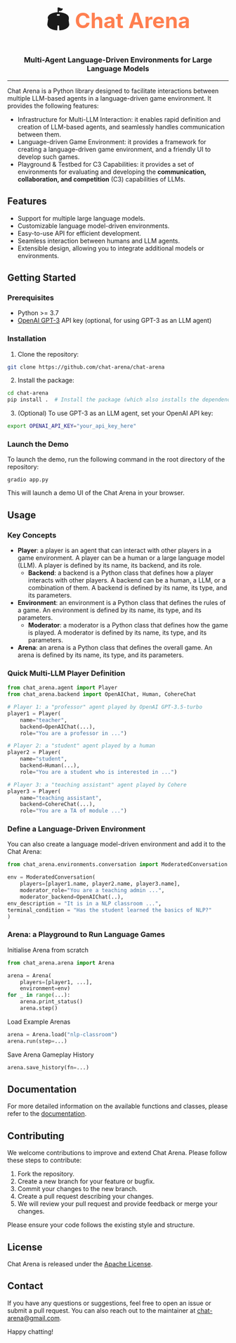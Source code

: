 <font size="+2" > 
<h1 align="center"> 🏟 <span style="color:coral">Chat Arena</span> </h1>
</font>
<h3 align="center">
    <p>Multi-Agent Language-Driven Environments for Large Language Models</p>
</h3>

---

Chat Arena is a Python library designed to facilitate interactions between multiple LLM-based agents in a
language-driven game environment. It provides the following features:

- Infrastructure for Multi-LLM Interaction: it enables rapid definition and creation of LLM-based agents, and seamlessly
  handles communication between them.
- Language-driven Game Environment: it provides a framework for creating a language-driven game environment, and a
  friendly UI to develop such games.
- Playground & Testbed for C3 Capabilities: it provides a set of environments for evaluating and developing the
  **communication, collaboration, and competition**  (C3) capabilities of LLMs.

## Features

- Support for multiple large language models.
- Customizable language model-driven environments.
- Easy-to-use API for efficient development.
- Seamless interaction between humans and LLM agents.
- Extensible design, allowing you to integrate additional models or environments.

## Getting Started

### Prerequisites

- Python >= 3.7
- [OpenAI GPT-3](https://beta.openai.com/signup/) API key (optional, for using GPT-3 as an LLM agent)

### Installation

1. Clone the repository:

```bash
git clone https://github.com/chat-arena/chat-arena
```

2. Install the package:

```bash
cd chat-arena
pip install .  # Install the package (which also installs the dependencies)
```

3. (Optional) To use GPT-3 as an LLM agent, set your OpenAI API key:

```bash
export OPENAI_API_KEY="your_api_key_here"
```

### Launch the Demo

To launch the demo, run the following command in the root directory of the repository:

```shell
gradio app.py
```

This will launch a demo UI of the Chat Arena in your browser.

## Usage

### Key Concepts

- **Player**: a player is an agent that can interact with other players in a game environment. A player can be a human
  or
  a large language model (LLM). A player is defined by its name, its backend, and its role.
    - **Backend**: a backend is a Python class that defines how a player interacts with other players. A backend can be
      a
      human, a LLM, or a combination of them. A backend is defined by its name, its type, and its parameters.
- **Environment**: an environment is a Python class that defines the rules of a game. An environment is defined by its
  name, its type, and its parameters.
    - **Moderator**: a moderator is a Python class that defines how the game is played. A moderator is defined by its
      name,
      its type, and its parameters.
- **Arena**: an arena is a Python class that defines the overall game. An arena is defined by its name, its type, and
  its
  parameters.

### Quick Multi-LLM Player Definition

```python
from chat_arena.agent import Player
from chat_arena.backend import OpenAIChat, Human, CohereChat

# Player 1: a "professor" agent played by OpenAI GPT-3.5-turbo 
player1 = Player(
    name="teacher",
    backend=OpenAIChat(...),
    role="You are a professor in ...")

# Player 2: a "student" agent played by a human
player2 = Player(
    name="student",
    backend=Human(...),
    role="You are a student who is interested in ...")

# Player 3: a "teaching assistant" agent played by Cohere
player3 = Player(
    name="teaching assistant",
    backend=CohereChat(...),
    role="You are a TA of module ...")
```

### Define a Language-Driven Environment

You can also create a language model-driven environment and add it to the Chat Arena:

```python
from chat_arena.environments.conversation import ModeratedConversation

env = ModeratedConversation(
    players=[player1.name, player2.name, player3.name],
    moderator_role="You are a teaching admin ...",
    moderator_backend=OpenAIChat(..),
env_description = "It is in a NLP classroom ...",
terminal_condition = "Has the student learned the basics of NLP?"
)
```

### Arena: a Playground to Run Language Games

Initialise Arena from scratch

```python
from chat_arena.arena import Arena

arena = Arena(
    players=[player1, ...],
    environment=env)
for _ in range(...):
    arena.print_status()
    arena.step()
```

Load Example Arenas

```python
arena = Arena.load("nlp-classroom")
arena.run(step=...)
```

Save Arena Gameplay History

```python
arena.save_history(fn=...)
```

## Documentation

For more detailed information on the available functions and classes, please refer to
the [documentation](link-to-documentation).

## Contributing

We welcome contributions to improve and extend Chat Arena. Please follow these steps to contribute:

1. Fork the repository.
2. Create a new branch for your feature or bugfix.
3. Commit your changes to the new branch.
4. Create a pull request describing your changes.
5. We will review your pull request and provide feedback or merge your changes.

Please ensure your code follows the existing style and structure.

## License

Chat Arena is released under the [Apache License](LICENSE).

## Contact

If you have any questions or suggestions, feel free to open an issue or submit a pull request. You can also reach out to
the maintainer at [chat-arena@gmail.com](mailto:chat-arena@gmail.com).

Happy chatting!


